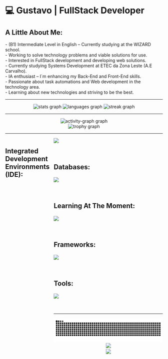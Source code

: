 <br clear="both">
<h1> 💻 <strong>Gustavo | FullStack Developer</strong> </h1>
<h2>A Little About Me:</h2>
- (B1) Intermediate Level in English – Currently studying at the WIZARD school. <br>
- Working to solve technology problems and viable solutions for use.  <br>
- Interested in FullStack development and developing web solutions. <br>
- Currently studying Systems Development at ETEC da Zona Leste (A.E Carvalho).  <br>
- IA enthusiast – I`m enhancing my Back-End and Front-End skills. <br>
- Passionate about task automations and Web development in the technology area.  <br>
- Learning about new technologies and striving to be the best. <br>
<hr>
<div align="left">
<div align="center">  
<img src="https://github-readme-stats.vercel.app/api?username=kgsilva7&hide_title=false&hide_rank=false&show_icons=true&include_all_commits=true&count_private=true&disable_animations=false&theme=midnight-purple&locale=en&hide_border=false&order=1" height="160" alt="stats graph"  />
<img src="https://github-readme-stats.vercel.app/api/top-langs?username=kgsilva7&locale=en&hide_title=false&layout=compact&card_width=320&langs_count=12&theme=midnight-purple&hide_border=false&order=2" height="170" alt="languages graph"  />
<img src="https://streak-stats.demolab.com?user=kgsilva7&locale=en&mode=daily&theme=midnight-purple&hide_border=true&border_radius=5&order=3" height="150" alt="streak graph"  />
  <hr>
  <img src="https://github-readme-activity-graph.vercel.app/graph?username=kgsilva7&radius=16&theme=tokyo-night&area=true&order=5&hide_border=true" height="300" alt="activity-graph graph"  />
  <div align="center">
  <img src="https://github-profile-trophy.vercel.app?username=kgsilva7&theme=tokyonight&column=-1&row=1&margin-w=8&margin-h=8&no-bg=false&no-frame=false&order=4" height="150" alt="trophy graph"  />
</div>
</div>
<hr>
<div style="display: flex";>
<h2>Integrated Development Environments (IDE):</h2>
<div align="left">
  <div align="left">
    <img src="https://skillicons.dev/icons?i=vscode,eclipse,arduino,androidstudio" align="left" /> <br> <br>
   <br>
  <h2>Databases:</h2>  
<div align="left">
    <img src="https://skillicons.dev/icons?i=mysql,sqlite,firebase" align="center" /> <br> <br> 
   <br>
</div>
  <h2>Learning At The Moment:</h2>
<div align="left">
    <img src="https://skillicons.dev/icons?i=html,css,java,js,cpp,kotlin,php,python" align="center" /> <br> <br>
   <br>
</div> 
  <h2>Frameworks:</h2>
<div align="left">
    <img src="https://skillicons.dev/icons?i=bootstrap,sequelize,nodejs,react" align="center" /> <br> <br> 
   <br>
</div>
  <h2>Tools:</h2>
<div align="left">
    <img src="https://skillicons.dev/icons?i=git,figma,linux,npm,markdown,anaconda,vite" align="center" /> <br> <br> 
   <br>
</div> 
<hr>
<div align="center">
<img alt="snake eating my contributions" src="https://raw.githubusercontent.com/kgsilva7/kgsilva7/output/github-contribution-grid-snake.svg"/>
</div>
<div align="center">
  <div align="center">
  <img src="https://visitor-badge.laobi.icu/badge?page_id=kgsilva7.kgsilva7&left_color=purple&right_color=purple"  />
</div>
<img width=100% src="https://capsule-render.vercel.app/api?type=waving&color=8a2be2&height=135&section=footer"/>
